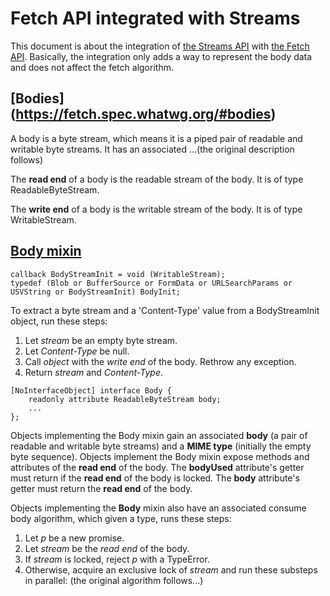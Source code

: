 Fetch API integrated with Streams
===

This document is about the integration of [the Streams API](https://streams.spec.whatwg.org/) with [the Fetch API](https://fetch.spec.whatwg.org/#fetch-api).
Basically, the integration only adds a way to represent the body data and does not affect the fetch algorithm.

## [Bodies] (https://fetch.spec.whatwg.org/#bodies)
A body is a byte stream, which means it is a piped pair of readable and writable byte streams. It has an associated ...(the original description follows)

The __read end__ of a body is the readable stream of the body. It is of type ReadableByteStream.

The __write end__ of a body is the writable stream of the body. It is of type WritableStream.

## [Body mixin](https://fetch.spec.whatwg.org/#body-mixin)

```
callback BodyStreamInit = void (WritableStream);
typedef (Blob or BufferSource or FormData or URLSearchParams or USVString or BodyStreamInit) BodyInit;
```

To extract a byte stream and a 'Content-Type' value from a BodyStreamInit object, run these steps:

1. Let _stream_ be an empty byte stream.
2. Let _Content-Type_ be null.
3. Call _object_ with the _write end_ of the body. Rethrow any exception.
4. Return _stream_ and _Content-Type_.

```
[NoInterfaceObject] interface Body {
    readonly attribute ReadableByteStream body;
    ...
};
```
Objects implementing the Body mixin gain an associated __body__ (a pair of readable and writable byte streams) and a __MIME type__ (initially the empty byte sequence). Objects implement the Body mixin expose methods and attributes of the __read end__ of the body.
The __bodyUsed__ attribute's getter must return if the __read end__ of the body is locked.
The __body__ attribute's getter must return the __read end__ of the body.

Objects implementing the __Body__ mixin also have an associated consume body algorithm, which given a type, runs these steps:

1. Let _p_ be a new promise.
2. Let _stream_ be the _read end_ of the body.
3. If _stream_ is locked, reject _p_ with a TypeError.
4. Otherwise, acquire an exclusive lock of _stream_ and run these substeps in parallel: (the original algorithm follows...)

